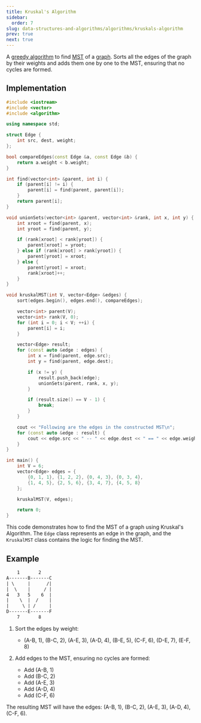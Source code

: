 ```yaml
---
title: Kruskal's Algorithm
sidebar:
  order: 7
slug: data-structures-and-algorithms/algorithms/kruskals-algorithm
prev: true
next: true
---
```


A [greedy algorithm](/data-structures-and-algorithms/algorithms/introduction#greedy-algorithm) to find [MST](/data-structures-and-algorithms/data-structures/minimum-spanning-tree/) of a [graph](/data-structures-and-algorithms/data-structures/graph/). Sorts all the edges of the graph by their weights and adds them one by one to
the MST, ensuring that no cycles are formed.

## Implementation

```cpp
#include <iostream>
#include <vector>
#include <algorithm>

using namespace std;

struct Edge {
    int src, dest, weight;
};

bool compareEdges(const Edge &a, const Edge &b) {
    return a.weight < b.weight;
}

int find(vector<int> &parent, int i) {
    if (parent[i] != i) {
        parent[i] = find(parent, parent[i]);
    }
    return parent[i];
}

void unionSets(vector<int> &parent, vector<int> &rank, int x, int y) {
    int xroot = find(parent, x);
    int yroot = find(parent, y);

    if (rank[xroot] < rank[yroot]) {
        parent[xroot] = yroot;
    } else if (rank[xroot] > rank[yroot]) {
        parent[yroot] = xroot;
    } else {
        parent[yroot] = xroot;
        rank[xroot]++;
    }
}

void kruskalMST(int V, vector<Edge> &edges) {
    sort(edges.begin(), edges.end(), compareEdges);

    vector<int> parent(V);
    vector<int> rank(V, 0);
    for (int i = 0; i < V; ++i) {
        parent[i] = i;
    }

    vector<Edge> result;
    for (const auto &edge : edges) {
        int x = find(parent, edge.src);
        int y = find(parent, edge.dest);

        if (x != y) {
            result.push_back(edge);
            unionSets(parent, rank, x, y);
        }

        if (result.size() == V - 1) {
            break;
        }
    }

    cout << "Following are the edges in the constructed MST\n";
    for (const auto &edge : result) {
        cout << edge.src << " -- " << edge.dest << " == " << edge.weight << "\n";
    }
}

int main() {
    int V = 6;
    vector<Edge> edges = {
        {0, 1, 1}, {1, 2, 2}, {0, 4, 3}, {0, 3, 4},
        {1, 4, 5}, {2, 5, 6}, {3, 4, 7}, {4, 5, 8}
    };

    kruskalMST(V, edges);

    return 0;
}
```

This code demonstrates how to find the MST of a graph using Kruskal's Algorithm.
The `Edge` class represents an edge in the graph, and the `KruskalMST` class
contains the logic for finding the MST.

## Example

```txt
    1       2
A-------B-------C
| \     |      /|
|  \    |     / |
4   3   5    6  |
|    \  |  /    |
|     \ | /     |
D-------E-------F
    7       8
```

1. Sort the edges by weight:

   - (A-B, 1), (B-C, 2), (A-E, 3), (A-D, 4), (B-E, 5), (C-F, 6), (D-E, 7),
     (E-F, 8)

2. Add edges to the MST, ensuring no cycles are formed:
   - Add (A-B, 1)
   - Add (B-C, 2)
   - Add (A-E, 3)
   - Add (A-D, 4)
   - Add (C-F, 6)

The resulting MST will have the edges: (A-B, 1), (B-C, 2), (A-E, 3), (A-D, 4),
(C-F, 6).
